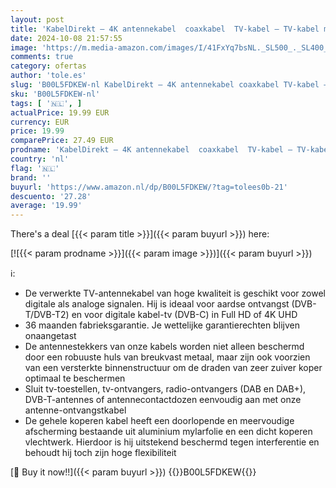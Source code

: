 ```yaml
---
layout: post
title: 'KabelDirekt – 4K antennekabel  coaxkabel  TV-kabel – TV-kabel met breukvaste metalen plug voor digitale & analoge TV – 20 m  antennestekker naar stopcontact voor DVB-C  DVB-T  DVB-S '
date: 2024-10-08 21:57:55
image: 'https://m.media-amazon.com/images/I/41FxYq7bsNL._SL500_._SL400_.jpg'
comments: true
category: ofertas
author: 'tole.es'
slug: 'B00L5FDKEW-nl KabelDirekt – 4K antennekabel coaxkabel TV-kabel – TV-...'
sku: 'B00L5FDKEW-nl'
tags: [ '🇳🇱', ]
actualPrice: 19.99 EUR
currency: EUR
price: 19.99
comparePrice: 27.49 EUR
prodname: 'KabelDirekt – 4K antennekabel  coaxkabel  TV-kabel – TV-kabel met breukvaste metalen plug voor digitale & analoge TV – 20 m  antennestekker naar stopcontact voor DVB-C  DVB-T  DVB-S '
country: 'nl'
flag: '🇳🇱'
brand: ''
buyurl: 'https://www.amazon.nl/dp/B00L5FDKEW/?tag=tolees0b-21'
descuento: '27.28'
average: '19.99'
---
```


There's a deal [{{< param title >}}]({{< param buyurl >}})  here:

[![{{< param prodname >}}]({{< param image >}})]({{< param buyurl >}})

ℹ️:

- De verwerkte TV-antennekabel van hoge kwaliteit is geschikt voor zowel digitale als analoge signalen. Hij is ideaal voor aardse ontvangst (DVB-T/DVB-T2) en voor digitale kabel-tv (DVB-C) in Full HD of 4K UHD
- 36 maanden fabrieksgarantie. Je wettelijke garantierechten blijven onaangetast
- De antennestekkers van onze kabels worden niet alleen beschermd door een robuuste huls van breukvast metaal, maar zijn ook voorzien van een versterkte binnenstructuur om de draden van zeer zuiver koper optimaal te beschermen
- Sluit tv-toestellen, tv-ontvangers, radio-ontvangers (DAB en DAB+), DVB-T-antennes of antennecontactdozen eenvoudig aan met onze antenne-ontvangstkabel
- De gehele koperen kabel heeft een doorlopende en meervoudige afscherming bestaande uit aluminium mylarfolie en een dicht koperen vlechtwerk. Hierdoor is hij uitstekend beschermd tegen interferentie en behoudt hij toch zijn hoge flexibiliteit

[🛒 Buy it now!!]({{< param buyurl >}})
{{<world>}}B00L5FDKEW{{</world>}}
